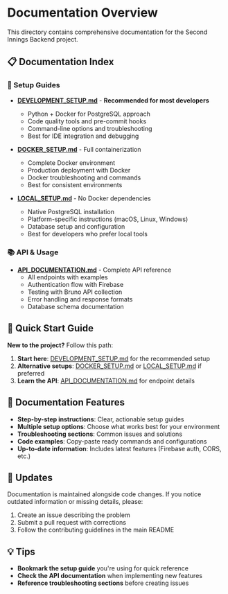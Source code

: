 # Documentation Overview

This directory contains comprehensive documentation for the Second Innings Backend project.

## 📋 Documentation Index

### 🚀 Setup Guides

- **[DEVELOPMENT_SETUP.md](DEVELOPMENT_SETUP.md)** - **Recommended for most developers**
  - Python + Docker for PostgreSQL approach
  - Code quality tools and pre-commit hooks
  - Command-line options and troubleshooting
  - Best for IDE integration and debugging

- **[DOCKER_SETUP.md](DOCKER_SETUP.md)** - Full containerization
  - Complete Docker environment
  - Production deployment with Docker
  - Docker troubleshooting and commands
  - Best for consistent environments

- **[LOCAL_SETUP.md](LOCAL_SETUP.md)** - No Docker dependencies
  - Native PostgreSQL installation
  - Platform-specific instructions (macOS, Linux, Windows)
  - Database setup and configuration
  - Best for developers who prefer local tools

### 📚 API & Usage

- **[API_DOCUMENTATION.md](API_DOCUMENTATION.md)** - Complete API reference
  - All endpoints with examples
  - Authentication flow with Firebase
  - Testing with Bruno API collection
  - Error handling and response formats
  - Database schema documentation

## 🎯 Quick Start Guide

**New to the project?** Follow this path:

1. **Start here**: [DEVELOPMENT_SETUP.md](DEVELOPMENT_SETUP.md) for the recommended setup
2. **Alternative setups**: [DOCKER_SETUP.md](DOCKER_SETUP.md) or [LOCAL_SETUP.md](LOCAL_SETUP.md) if preferred
3. **Learn the API**: [API_DOCUMENTATION.md](API_DOCUMENTATION.md) for endpoint details

## 📖 Documentation Features

- **Step-by-step instructions**: Clear, actionable setup guides
- **Multiple setup options**: Choose what works best for your environment
- **Troubleshooting sections**: Common issues and solutions
- **Code examples**: Copy-paste ready commands and configurations
- **Up-to-date information**: Includes latest features (Firebase auth, CORS, etc.)

## 🔄 Updates

Documentation is maintained alongside code changes. If you notice outdated information or missing details, please:

1. Create an issue describing the problem
2. Submit a pull request with corrections
3. Follow the contributing guidelines in the main README

## 💡 Tips

- **Bookmark the setup guide** you're using for quick reference
- **Check the API documentation** when implementing new features
- **Reference troubleshooting sections** before creating issues
